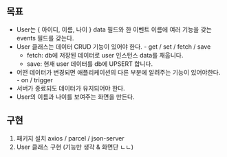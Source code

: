 ## 목표

- User는 { 아이디, 이름, 나이 } data 필드와 한 이벤트 이름에 여러 기능을 갖는 events 필드를 갖는다.
- User 클래스는 데이터 CRUD 기능이 있어야 한다. - get / set / fetch / save
  - fetch: db에 저장된 데이터로 user 인스턴스 data를 채웁니다.
  - save: 현재 user 데이터를 db에 UPSERT 합니다.
- 어떤 데이터가 변경되면 애플리케이션의 다른 부분에 알려주는 기능이 있어야한다. - on / trigger
- 서버가 종료되도 데이터가 유지되어야 한다.
- User의 이름과 나이를 보여주는 화면을 만든다.

## 구현

1. 패키지 설치 axios / parcel / json-server
2. User 클래스 구현 (기능만 생각 & 화면단 ㄴㄴ)
